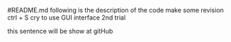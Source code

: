 #README.md
following is the description of the code
make some revision
ctrl + S
cry to use GUI interface
2nd trial

this sentence will be show at gitHub